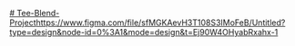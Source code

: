 [# Tee-Blend-Project](https://www.figma.com/file/sfMGKAevH3T108S3IMoFeB/Untitled?type=design&node-id=0%3A1&mode=design&t=Ej90W4OHyabRxahx-1)https://www.figma.com/file/sfMGKAevH3T108S3IMoFeB/Untitled?type=design&node-id=0%3A1&mode=design&t=Ej90W4OHyabRxahx-1
